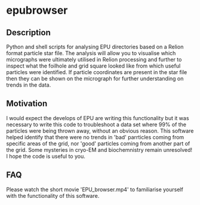 # epubrowser

## Description

Python and shell scripts for analysing EPU directories based on a Relion format particle star file. The analysis will allow you to visualise which micrographs were ultimately utilised in Relion processing and further to inspect what the foilhole and grid square looked like from which useful particles were identified. If particle coordinates are present in the star file then they can be shown on the micrograph for further understanding on trends in the data.

## Motivation

I would expect the develops of EPU are writing this functionality but it was necessary to write this code to troubleshoot a data set where 99% of the particles were being thrown away, without an obvious reason. This software helped identify that there were no trends in 'bad' parrticles coming from specific areas of the grid, nor 'good' particles coming from another part of the grid. Some mysteries in cryo-EM and biochemnistry remain unresolved! I hope the code is useful to you.

## FAQ

Please watch the short movie 'EPU_browser.mp4' to familiarise yourself with the functionality of this software.